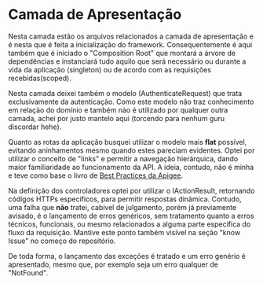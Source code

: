 Camada de Apresentação
===

Nesta camada estão os arquivos relacionados a camada de apresentação e é nesta que é feita a inicialização do framework. Consequentemente é aqui também que é iniciado o "Composition Root" que montará a árvore de dependências e instanciará tudo aquilo que será necessário ou durante a vida da aplicação (singleton) ou de acordo com as requisições recebidas(scoped).

Nesta camada deixei também o modelo (AuthenticateRequest) que trata exclusivamente da autenticação. Como este modelo não traz conhecimento em relaçào do domínio e também nào é utilizado por qualquer outra camada, achei por justo mantelo aqui (torcendo para nenhum guru discordar hehe).

Quanto as rotas da aplicação busquei utilizar o modelo mais **flat** possível, evitando aninhamentos mesmo quando estes pareciam evidentes. Optei por utilizar o conceito de "links" e permitir a navegação hierárquica, dando maior familiaridade ao funcionamento da API. A ideia, contudo, não é minha e teve como base o livro de [Best Practices da Apigee](https://pages.apigee.com/rs/351-WXY-166/images/Web-design-the-missing-link-ebook-2016-11.pdf).

Na definição dos controladores optei por utilizar o IActionResult, retornando códigos HTTPs específicos, para permitir respostas dinâmica. Contudo, uma falha que **não** tratei, cabível de julgamento, porém já previamente avisado, é o lançamento de erros genéricos, sem tratamento quanto a erros técnicos, funcionais, ou mesmo relacionados a alguma parte específica do fluxo da requisição. Mantive este ponto também visível na seção "know Issue" no começo do repositório.

De toda forma, o lançamento das exceções é tratado e um erro genério é apresentado, mesmo que, por exemplo seja um erro qualquer de "NotFound".
